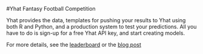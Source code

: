 #Yhat Fantasy Football Competition

Yhat provides the data, templates for pushing your results to Yhat using both R and Python, and a production system to test your predictions. All you have to do is sign-up for a free Yhat API key, and start creating models.

For more details, see the [leaderboard](http://yhat-fantasy-football.herokuapp.com) or the [blog post](http://blog.yhathq.com/posts/fantasy-football-with-drew.html)

